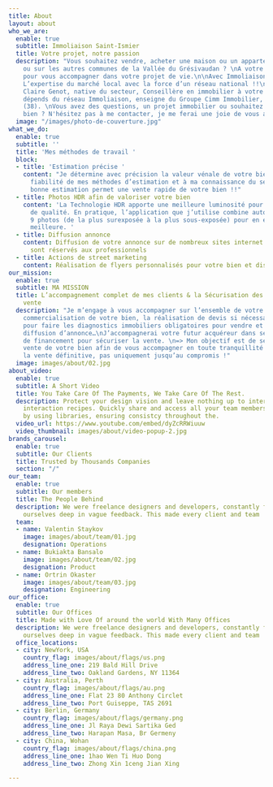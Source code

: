 ```yaml
---
title: About
layout: about
who_we_are:
  enable: true
  subtitle: Immoliaison Saint-Ismier
  title: Votre projet, notre passion
  description: "Vous souhaitez vendre, acheter une maison ou un appartement sur SAINT-ISMIER
    ou sur les autres communes de la Vallée du Grésivaudan ? \nA votre disposition
    pour vous accompagner dans votre projet de vie.\n\nAvec Immoliaison Saint-Ismier,
    L’expertise du marché local avec la force d’un réseau national !!\n\nJe me présente,
    Claire Genot, native du secteur, Conseillère en immobilier à votre écoute !\nJe
    dépends du réseau Immoliaison, enseigne du Groupe Cimm Immobilier, basé à Montbonnot
    (38). \nVous avez des questions, un projet immobilier ou souhaitez vendre votre
    bien ? N'hésitez pas à me contacter, je me ferai une joie de vous aider.\n"
  image: "/images/photo-de-couverture.jpg"
what_we_do:
  enable: true
  subtitle: ''
  title: 'Mes méthodes de travail '
  block:
  - title: 'Estimation précise '
    content: "Je détermine avec précision la valeur vénale de votre bien grâce à la
      fiabilité de mes méthodes d’estimation et à ma connaissance du secteur. \nUne
      bonne estimation permet une vente rapide de votre bien !!"
  - title: Photos HDR afin de valoriser votre bien
    content: 'La Technologie HDR apporte une meilleure luminosité pour avoir une image
      de qualité. En pratique, l’application que j’utilise combine automatiquement
      9 photos (de la plus surexposée à la plus sous-exposée) pour en extraire la
      meilleure. '
  - title: Diffusion annonce
    content: Diffusion de votre annonce sur de nombreux sites internet dont la plupart
      sont réservés aux professionnels
  - title: Actions de street marketing
    content: Réalisation de flyers personnalisés pour votre bien et distribution locale
our_mission:
  enable: true
  subtitle: MA MISSION
  title: L’accompagnement complet de mes clients & la Sécurisation des dossiers de
    vente
  description: "Je m’engage à vous accompagner sur l’ensemble de votre projet : la
    commercialisation de votre bien, la réalisation de devis si nécessaire, vous orienter
    pour faire les diagnostics immobiliers obligatoires pour vendre et avant toute
    diffusion d’annonce…\nJ’accompagnerai votre futur acquéreur dans ses démarches
    de financement pour sécuriser la vente. \n=> Mon objectif est de sécuriser la
    vente de votre bien afin de vous accompagner en toute tranquillité d’esprit jusqu’à
    la vente définitive, pas uniquement jusqu’au compromis !"
  image: images/about/02.jpg
about_video:
  enable: true
  subtitle: A Short Video
  title: You Take Care Of The Payments, We Take Care Of The Rest.
  description: Protect your design vision and leave nothing up to interpretation with
    interaction recipes. Quickly share and access all your team members interactions
    by using libraries, ensuring consistcy throughout the.
  video_url: https://www.youtube.com/embed/dyZcRRWiuuw
  video_thumbnail: images/about/video-popup-2.jpg
brands_carousel:
  enable: true
  subtitle: Our Clients
  title: Trusted by Thousands Companies
  section: "/"
our_team:
  enable: true
  subtitle: Our members
  title: The People Behind
  description: We were freelance designers and developers, constantly finding <br>
    ourselves deep in vague feedback. This made every client and team
  team:
  - name: Valentin Staykov
    image: images/about/team/01.jpg
    designation: Operations
  - name: Bukiakta Bansalo
    image: images/about/team/02.jpg
    designation: Product
  - name: Ortrin Okaster
    image: images/about/team/03.jpg
    designation: Engineering
our_office:
  enable: true
  subtitle: Our Offices
  title: Made with Love Of around the world With Many Offices
  description: We were freelance designers and developers, constantly finding <br>
    ourselves deep in vague feedback. This made every client and team
  office_locations:
  - city: NewYork, USA
    country_flag: images/about/flags/us.png
    address_line_one: 219 Bald Hill Drive
    address_line_two: Oakland Gardens, NY 11364
  - city: Australia, Perth
    country_flag: images/about/flags/au.png
    address_line_one: Flat 23 80 Anthony Circlet
    address_line_two: Port Guiseppe, TAS 2691
  - city: Berlin, Germany
    country_flag: images/about/flags/germany.png
    address_line_one: Jl Raya Dewi Sartika Ged
    address_line_two: Harapan Masa, Br Germeny
  - city: China, Wohan
    country_flag: images/about/flags/china.png
    address_line_one: 1hao Wen Ti Huo Dong
    address_line_two: Zhong Xin 1ceng Jian Xing

---
```

